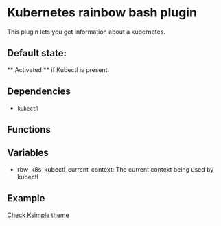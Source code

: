# Kubernetes rainbow bash plugin

This plugin lets you get information about a kubernetes.

## Default state:

** Activated ** if Kubectl is present.

## Dependencies

- `kubectl`

## Functions

## Variables

- rbw_k8s_kubectl_current_context: The current context being used by kubectl

## Example

[Check Ksimple theme](/themes/ksimple/init.sh)
